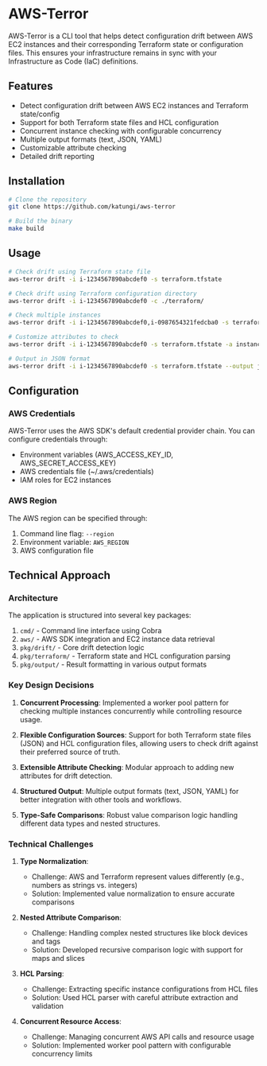 # AWS-Terror

AWS-Terror is a CLI tool that helps detect configuration drift between AWS EC2 instances and their corresponding Terraform state or configuration files. This ensures your infrastructure remains in sync with your Infrastructure as Code (IaC) definitions.

## Features

- Detect configuration drift between AWS EC2 instances and Terraform state/config
- Support for both Terraform state files and HCL configuration
- Concurrent instance checking with configurable concurrency
- Multiple output formats (text, JSON, YAML)
- Customizable attribute checking
- Detailed drift reporting

## Installation

```bash
# Clone the repository
git clone https://github.com/katungi/aws-terror

# Build the binary
make build
```

## Usage

```bash
# Check drift using Terraform state file
aws-terror drift -i i-1234567890abcdef0 -s terraform.tfstate

# Check drift using Terraform configuration directory
aws-terror drift -i i-1234567890abcdef0 -c ./terraform/

# Check multiple instances
aws-terror drift -i i-1234567890abcdef0,i-0987654321fedcba0 -s terraform.tfstate

# Customize attributes to check
aws-terror drift -i i-1234567890abcdef0 -s terraform.tfstate -a instance_type,ami,tags

# Output in JSON format
aws-terror drift -i i-1234567890abcdef0 -s terraform.tfstate --output json
```

## Configuration

### AWS Credentials

AWS-Terror uses the AWS SDK's default credential provider chain. You can configure credentials through:

- Environment variables (AWS_ACCESS_KEY_ID, AWS_SECRET_ACCESS_KEY)
- AWS credentials file (~/.aws/credentials)
- IAM roles for EC2 instances

### AWS Region

The AWS region can be specified through:

1. Command line flag: `--region`
2. Environment variable: `AWS_REGION`
3. AWS configuration file

## Technical Approach

### Architecture

The application is structured into several key packages:

1. `cmd/` - Command line interface using Cobra
2. `aws/` - AWS SDK integration and EC2 instance data retrieval
3. `pkg/drift/` - Core drift detection logic
4. `pkg/terraform/` - Terraform state and HCL configuration parsing
5. `pkg/output/` - Result formatting in various output formats

### Key Design Decisions

1. **Concurrent Processing**: Implemented a worker pool pattern for checking multiple instances concurrently while controlling resource usage.

2. **Flexible Configuration Sources**: Support for both Terraform state files (JSON) and HCL configuration files, allowing users to check drift against their preferred source of truth.

3. **Extensible Attribute Checking**: Modular approach to adding new attributes for drift detection.

4. **Structured Output**: Multiple output formats (text, JSON, YAML) for better integration with other tools and workflows.

5. **Type-Safe Comparisons**: Robust value comparison logic handling different data types and nested structures.

### Technical Challenges

1. **Type Normalization**:
   - Challenge: AWS and Terraform represent values differently (e.g., numbers as strings vs. integers)
   - Solution: Implemented value normalization to ensure accurate comparisons

2. **Nested Attribute Comparison**:
   - Challenge: Handling complex nested structures like block devices and tags
   - Solution: Developed recursive comparison logic with support for maps and slices

3. **HCL Parsing**:
   - Challenge: Extracting specific instance configurations from HCL files
   - Solution: Used HCL parser with careful attribute extraction and validation

4. **Concurrent Resource Access**:
   - Challenge: Managing concurrent AWS API calls and resource usage
   - Solution: Implemented worker pool pattern with configurable concurrency limits
